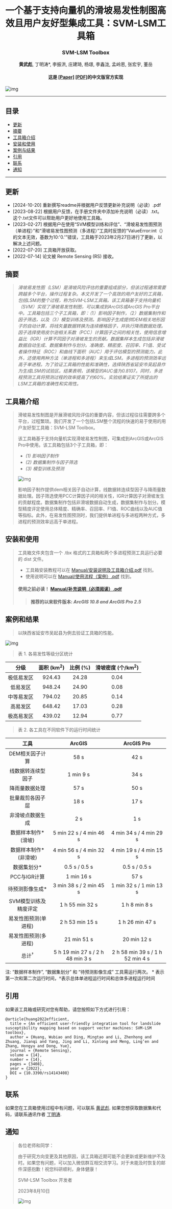 <div align="center">

<h1>一个基于支持向量机的滑坡易发性制图高效且用户友好型集成工具：SVM-LSM工具箱</h1>

<div>
    <h3><strong>SVM-LSM Toolbox</strong></h3>
</div>

<div>
    <strong>黄武彪</strong>, 丁明涛*, 李振洪, 庄建琦, 杨璟, 李鑫泷, 孟岭恩, 张宏宇, 董岳
</div>

<div>
    <h4 align="center">
        这是 <a href="https://doi.org/10.3390/rs14143408" target='_blank'>[Paper]</a> <a href="https://github.com/HuangWBill/SVM-LSM-Toolbox/blob/master/论文.pdf" target='_blank'>[PDF]</a>的中文版官方实现
    </h4>
</div>

</div>

![img](./figure/01.png)
___________

## 目录
* [更新](##更新)
* [摘要](##摘要)
* [工具箱介绍](##工具箱介绍)
* [安装和使用](##安装和使用)
* [案例与结果](##案例与结果)
* [引用](##引用)
* [联系](##联系)
* [通知](##通知)
___________

## 更新
- [2024-10-20] 重新撰写readme并根据用户反馈更新补充说明（必读）.pdf
- [2023-08-22] 根据用户反馈，在手册文件夹中添加补充说明（必读）.txt。这个.txt文件可以帮助用户更好地使用工具箱。
- [2023-02-27] 根据用户在使用“SVM模型训练和评估”、“滑坡易发性图预测（单进程）”和“滑坡易发性图预测（多进程）”工具时反馈的“ValueError:int（）的文本无效，基数为10:'0.'”错误，工具箱于2023年2月27日进行了更新，以解决上述问题。
- [2022-07-20] 工具箱开放获取。
- [2022-07-14] 论文被 Remote Sensing (RS) 接收。

## 摘要
> *滑坡易发性图（LSM）是滑坡风险评估的重要组成部分，但该过程通常需要跨越多个平台，操作过程复杂。本文开发了一个高效的用户友好的工具箱，包括LSM的整个过程，称为SVM-LSM工具箱。该工具箱基于支持向量机（SVM）实现了滑坡易发性制图，可以集成到ArcGIS或ArcGIS Pro平台中。工具箱包括三个子工具箱，即：（1）影响因子制作，（2）数据集制作和因子筛选，以及（3）模型训练及预测。影响因子生成提供DEM相关地形因子的自动计算，将线矢量数据转换为连续栅格因子，并执行降雨数据处理。因子选择使用皮尔逊相关系数（PCC）计算因子之间的相关性，使用信息增益比（IGR）计算不同因子对滑坡发生的贡献。数据集样本生成包括非滑坡数据自动生成、数据集制作与划分。准确度、精密度、召回率、F1值、受试者操作特征（ROC）和曲线下面积（AUC）用于评估模型的预测能力。此外，还使用两种方法（单进程和多进程）来生成LSM。多进程的预测效率远高于单进程。为了验证工具箱的性能和准确性，选择陕西省延安市吴起县作为生成LSM的试验区。结果表明，该模型的AUC值为0.8107。同时，多进程预测工具将预测过程的效率提高了约60%。实验结果证实了所提出的LSM工具箱的准确性和实用性。*
## 工具箱介绍
> 滑坡易发性制图是开展滑坡风险评估的重要内容，但该过程往往需要跨多个平台，过程繁琐。我们开发了一个包括LSM整个流程的快速的易于使用的用户友好型工具箱：SVM-LSM Toolbox。
>
> 该工具箱基于支持向量机实现滑坡易发性制图，可集成到ArcGIS或ArcGIS Pro中使用。该工具箱包括3个子工具箱，即：
> * *(1) 影响因子制作*
> * *(2) 数据集制作与因子筛选*
> * *(3) 模型训练及预测*
> 
> ![img](./figure/02.png)
>
> 影响因子制作提供dem相关因子自动计算，线数据转连续型因子与降雨量数据处理。因子筛选使用PCC计算因子间的相关性，IGR计算因子对滑坡发生的贡献程度。数据集制作包括非滑坡数据自动生成，数据集制作与划分。模型精度评定使用总体精度、精确率、召回率、F1值、ROC曲线以及AUC值等指标。此外，在易发性图预测时，我们提供单进程与多进程两种方式，多进程的预测效率远高于单进程。

## 安装和使用
> 工具箱文件夹包含一个 .tbx 格式的工具箱和两个多进程预测工具运行必要的 dist 文件。
> * 工具箱安装教程可以在 [Manual/安装说明及工具箱介绍.pdf](./Manual/安装说明及工具箱介绍.pdf) 找到。
> * 使用说明可以在 [Manual/使用流程（案例）.pdf](./Manual/使用流程（案例）.pdf) 找到。
> 
> #### 使用之前必读！ [Manual/补充说明（必须阅读）.pdf](./Manual/补充说明（必须阅读）.pdf)
>> #### 推荐的以来软件版本: *ArcGIS 10.8 and ArcGIS Pro 2.5* 

## 案例和结果
> 以陕西省延安市吴起县为例去验证工具箱的性能。

![img](./figure/03.jpg)

> 表 1. 各易发性等级分区统计

| 分级   | 面积 (km<sup>2</sup>) | 比例 (%) | 滑坡密度 (个/km<sup>2</sup>)|                                                                                                                                                                                                                                                                      
| :-------: | :-------------------: | :------------: | :--------------------------------------: |
| 极低易发区  | 924.43                | 24.28          | 0.04                                     |
| 低易发区       | 948.24                | 24.90          | 0.08                                     |
| 中等易发区  | 794.02                | 20.85          | 0.14                                     |
| 高易发区      | 648.42                | 17.03          | 0.28                                    |
| 极高易发区 | 439.02                | 12.94          | 0.77                                     |

> 表 2. 各工具在不同软件下的运行时间统计

| 工具   | ArcGIS | ArcGIS Pro |                                                                                                                                                                                                                                                                 
| :-------: | :-------------------: | :------------: |
| DEM相关因子计算  | 58 s   | 42 s   |
| 线数据转连续型因子 | 1 min 9 s   | 34 s   |
| 降雨量数据处理  | 57 s    | 50 s   |
| 批量裁剪各因子层 | 18 s   | 17 s   |
| 非滑坡点数据生成 | 2 s   | 1 s  |
| 数据样本制作* (滑坡) | 5 min 22 s / 4 min 46 s   | 4 min 34 s / 4 min 29 s  |
| 数据样本制作* (非滑坡) | 4 min 56 s / 4 min 32 s   | 4 min 19 s / 4 min 15 s  |
| 数据集划分* | 0.5 s / 0.5 s   | 0.5 s / 0.5 s  |
| PCC与IGR计算 | 1 min 16 s   | 57 s  |
| 待预测影像生成* | 3 min 38 s / 2 min 45 s   | 1 min 32 s / 1 min 13 s  |
| SVM模型训练及精度评定 | 1 h 55 min 32 s   | 1 h 8 min 8 s  |
| 易发性图预测(单进程) | 2 h 53 min 15 s   | 1 h 26 min 47 s  |
| 易发性图预测(多进程) | 21 min 51 s   | 20 min 12 s  |
| 总计<sup>†</sup> | 5 h 19 min 27 s / 2 h 48 min 3 s   | 2 h 58 min 39 s / 1 h 52 min 4 s  |
注: “数据样本制作”, “数据集划分” 和 “待预测影像生成” 工具需运行两次。 * 表示第一次和第二次运行时间，†表示总体单进程运行时间和总体多进程运行时间 


## 引用
如果该工具箱或研究对您有帮助，请您按照如下方式进行引用：
```
@article{huang2022efficient,
  title = {An efficient user-friendly integration tool for landslide susceptibility mapping based on support vector machines: SVM-LSM toolbox},
  author = {Huang, Wubiao and Ding, Mingtao and Li, Zhenhong and Zhuang, Jianqi and Yang, Jing and Li, Xinlong and Meng, Ling’en and Zhang, Hongyu and Dong, Yue},
  journal = {Remote Sensing},
  volume = {14},
  number = {14},
  pages = {3408},
  year = {2022},
  DOI = {10.3390/rs14143408}
}
```

## 联系
如果您在工具箱使用过程中有问题，可以联系 [黄武彪](huangwubiao@chd.edu.cn).
如果您想获取数据集和代码，请联系通讯作者 [丁明涛](mingtaiding@chd.edu.cn).

## 通知

> 各位老师和同学：   
>    
> 由于研究方向变更及其他原因，该工具箱近期可能不会更新或更新维护不及时。如果您有问题，可以加入微信群互相交流学习。对于未能及时恢复的邮件深感抱歉！祝您科研顺利，身体健康！
>
> SVM-LSM Toolbox 开发者
>
> 2023年8月10日
> 
> ![img](./figure/04.png)
